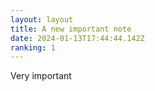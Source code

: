 ```yaml
---
layout: layout
title: A new important note
date: 2024-01-13T17:44:44.142Z
ranking: 1
---
```

Very important
